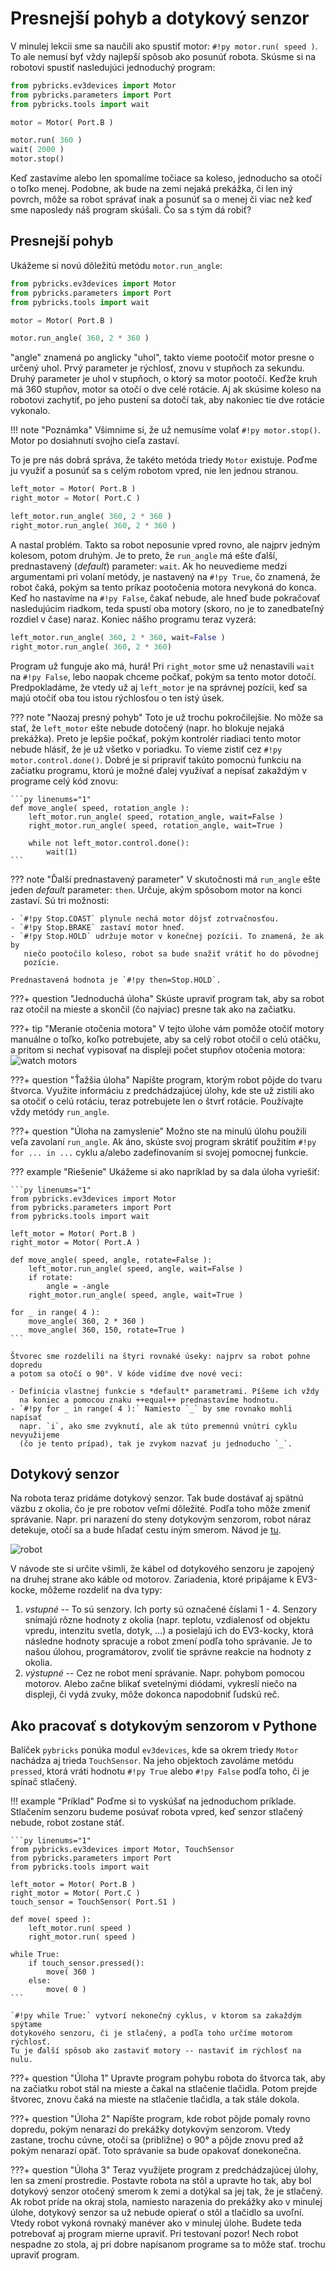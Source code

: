 # Presnejší pohyb a dotykový senzor

V minulej lekcii sme sa naučili ako spustiť motor: `#!py motor.run( speed )`.
To ale nemusí byť vždy najlepší spôsob ako posunúť robota. Skúsme si na robotovi
spustiť nasledujúci jednoduchý program:

```py linenums="1"
from pybricks.ev3devices import Motor
from pybricks.parameters import Port
from pybricks.tools import wait

motor = Motor( Port.B )

motor.run( 360 )
wait( 2000 )
motor.stop()
```

Keď zastavíme alebo len spomalíme točiace sa koleso, jednoducho sa otočí o toľko
menej. Podobne, ak bude na zemi nejaká prekážka, či len iný povrch, môže
sa robot správať inak a posunúť sa o menej či viac než keď sme naposledy náš
program skúšali. Čo sa s tým dá robiť?

## Presnejší pohyb

Ukážeme si novú dôležitú metódu `motor.run_angle`:

```py linenums="1"
from pybricks.ev3devices import Motor
from pybricks.parameters import Port
from pybricks.tools import wait

motor = Motor( Port.B )

motor.run_angle( 360, 2 * 360 )
```

"angle" znamená po anglicky "uhol", takto vieme pootočiť motor presne o určený
uhol. Prvý parameter je rýchlosť, znovu v stupňoch za sekundu. Druhý parameter
je uhol v stupňoch, o ktorý sa motor pootočí. Keďže kruh má 360 stupňov, motor
sa otočí o dve celé rotácie. Aj ak skúsime koleso na robotovi zachytiť, po jeho
pustení sa dotočí tak, aby nakoniec tie dve rotácie vykonalo.

!!! note "Poznámka"
    Všimnime si, že už nemusíme volať `#!py motor.stop()`. Motor po dosiahnutí
    svojho cieľa zastaví.

To je pre nás dobrá správa, že takéto metóda triedy `Motor` existuje. Poďme
ju využiť a posunúť sa s celým robotom vpred, nie len jednou stranou.

```py linenums="5"
left_motor = Motor( Port.B )
right_motor = Motor( Port.C )

left_motor.run_angle( 360, 2 * 360 )
right_motor.run_angle( 360, 2 * 360 )
```

A nastal problém. Takto sa robot neposunie vpred rovno, ale najprv jedným
kolesom, potom druhým. Je to preto, že `run_angle` má ešte ďalší, prednastavený
(*default*) parameter: `wait`. Ak ho neuvedieme medzi argumentami pri volaní
metódy, je nastavený na `#!py True`, čo znamená, že robot čaká, pokým sa tento
príkaz pootočenia motora nevykoná do konca. Keď ho nastavíme na `#!py False`,
čakať nebude, ale hneď bude pokračovať nasledujúcim riadkom, teda spustí oba
motory (skoro, no je to zanedbateľný rozdiel v čase) naraz. Koniec nášho
programu teraz vyzerá:

```py linenums="8"
left_motor.run_angle( 360, 2 * 360, wait=False )
right_motor.run_angle( 360, 2 * 360)
```

Program už funguje ako má, hurá! Pri `right_motor` sme už nenastavili `wait`
na `#!py False`, lebo naopak chceme počkať, pokým sa tento motor dotočí.
Predpokladáme, že vtedy už aj `left_motor` je na správnej pozícii, keď sa majú
otočiť oba tou istou rýchlosťou o ten istý úsek.

??? note "Naozaj presný pohyb"
    Toto je už trochu pokročilejšie. No môže sa stať, že `left_motor` ešte
    nebude dotočený (napr. ho blokuje nejaká prekážka). Preto je lepšie počkať,
    pokým kontrolér riadiaci tento motor nebude hlásiť, že je už všetko
    v poriadku. To vieme zistiť cez `#!py motor.control.done()`. Dobré je si
    pripraviť takúto pomocnú funkciu na začiatku programu, ktorú je možné ďalej
    využívať a nepísať zakaždým v programe celý kód znovu:

    ```py linenums="1"
    def move_angle( speed, rotation_angle ):
        left_motor.run_angle( speed, rotation_angle, wait=False )
        right_motor.run_angle( speed, rotation_angle, wait=True )

        while not left_motor.control.done():
            wait(1)
    ```

??? note "Ďalší prednastavený parameter"
    V skutočnosti má `run_angle` ešte jeden *default* parameter: `then`.
    Určuje, akým spôsobom motor na konci zastaví. Sú tri možnosti:

    - `#!py Stop.COAST` plynule nechá motor dôjsť zotrvačnosťou.
    - `#!py Stop.BRAKE` zastaví motor hneď.
    - `#!py Stop.HOLD` udržuje motor v konečnej pozícii. To znamená, že ak by
       niečo pootočilo koleso, robot sa bude snažiť vrátiť ho do pôvodnej
       pozície.

    Prednastavená hodnota je `#!py then=Stop.HOLD`.

???+ question "Jednoduchá úloha"
    Skúste upraviť program tak, aby sa robot raz otočil na mieste a skončil
    (čo najviac) presne tak ako na začiatku.

???+ tip "Meranie otočenia motora"
    V tejto úlohe vám pomôže otočiť motory manuálne o toľko, koľko
    potrebujete, aby sa celý robot otočil o celú otáčku, a pritom si nechať
    vypisovať na displeji počet stupňov otočenia motora:
    ![watch motors](img/L5_watch_motors.png)

???+ question "Ťažšia úloha"
    Napíšte program, ktorým robot pôjde do tvaru štvorca. Využite informáciu
    z predchádzajúcej úlohy, kde ste už zistili ako sa otočiť o celú rotáciu,
    teraz potrebujete len o štvrť rotácie. Používajte vždy metódy
    `run_angle`.

???+ question "Úloha na zamyslenie"
    Možno ste na minulú úlohu použili veľa zavolaní `run_angle`. Ak áno, skúste
    svoj program skrátiť použitím `#!py for ... in ...` cyklu a/alebo
    zadefinovaním si svojej pomocnej funkcie.

??? example "Riešenie"
    Ukážeme si ako napríklad by sa dala úloha vyriešiť:

    ```py linenums="1"
    from pybricks.ev3devices import Motor
    from pybricks.parameters import Port
    from pybricks.tools import wait

    left_motor = Motor( Port.B )
    right_motor = Motor( Port.A )

    def move_angle( speed, angle, rotate=False ):
        left_motor.run_angle( speed, angle, wait=False )
        if rotate:
            angle = -angle
        right_motor.run_angle( speed, angle, wait=True )

    for _ in range( 4 ):
        move_angle( 360, 2 * 360 )
        move_angle( 360, 150, rotate=True )
    ```

    Štvorec sme rozdelili na štyri rovnaké úseky: najprv sa robot pohne dopredu
    a potom sa otočí o 90°. V kóde vidíme dve nové veci:

    - Definícia vlastnej funkcie s *default* parametrami. Píšeme ich vždy
      na koniec a pomocou znaku ++equal++ prednastavíme hodnotu.
    - `#!py for _ in range( 4 ):` Namiesto `_` by sme rovnako mohli napísať
      napr. `i`, ako sme zvyknutí, ale ak túto premennú vnútri cyklu nevyužijeme
      (čo je tento prípad), tak je zvykom nazvať ju jednoducho `_`.

## Dotykový senzor

Na robota teraz pridáme dotykový senzor. Tak bude dostávať aj spätnú väzbu
z okolia, čo je pre robotov veľmi dôležité. Podľa toho môže zmeniť správanie.
Napr. pri narazení do steny dotykovým senzorom, robot náraz detekuje, otočí sa
a bude hľadať cestu iným smerom. Návod je [tu](https://education.lego.com/v3/assets/blt293eea581807678a/blt95682a19090a6923/5f8801e2ad20281d51fbc1cc/ev3-touch-sensor-driving-base.pdf).

![robot](img/L5_robot.png)

V návode ste si určite všimli, že kábel od dotykového senzoru je zapojený
na druhej strane ako káble od motorov. Zariadenia, ktoré pripájame
k EV3-kocke, môžeme rozdeliť na dva typy:

1. *vstupné* -- To sú senzory. Ich porty sú označené číslami 1 - 4. Senzory
   snímajú rôzne hodnoty z okolia (napr. teplotu, vzdialenosť od objektu vpredu,
   intenzitu svetla, dotyk, ...) a posielajú ich do EV3-kocky, ktorá následne
   hodnoty spracuje a robot zmení podľa toho správanie. Je to našou úlohou,
   programátorov, zvoliť tie správne reakcie na hodnoty z okolia.
2. *výstupné* -- Cez ne robot mení správanie. Napr. pohybom pomocou motorov.
   Alebo začne blikať svetelnými diódami, vykreslí niečo na displeji, či vydá
   zvuky, môže dokonca napodobniť ľudskú reč.

## Ako pracovať s dotykovým senzorom v Pythone

Balíček `pybricks` ponúka modul `ev3devices`, kde sa okrem triedy `Motor`
nachádza aj trieda `TouchSensor`. Na jeho objektoch zavoláme metódu `pressed`,
ktorá vráti hodnotu `#!py True` alebo `#!py False` podľa toho, či je spínač
stlačený.

!!! example "Príklad"
    Poďme si to vyskúšať na jednoduchom príklade. Stlačením senzoru budeme
    posúvať robota vpred, keď senzor stlačený nebude, robot zostane stáť.

    ```py linenums="1"
    from pybricks.ev3devices import Motor, TouchSensor
    from pybricks.parameters import Port
    from pybricks.tools import wait

    left_motor = Motor( Port.B )
    right_motor = Motor( Port.C )
    touch_sensor = TouchSensor( Port.S1 )

    def move( speed ):
        left_motor.run( speed )
        right_motor.run( speed )

    while True:
        if touch_sensor.pressed():
            move( 360 )
        else:
            move( 0 )
    ```

    `#!py while True:` vytvorí nekonečný cyklus, v ktorom sa zakaždým spýtame
    dotykového senzoru, či je stlačený, a podľa toho určíme motorom rýchlosť.
    Tu je ďalší spôsob ako zastaviť motory -- nastaviť im rýchlosť na nulu.

???+ question "Úloha 1"
    Upravte program pohybu robota do štvorca tak, aby na začiatku robot stál
    na mieste a čakal na stlačenie tlačidla. Potom prejde štvorec, znovu čaká
    na mieste na stlačenie tlačidla, a tak stále dokola.

???+ question "Úloha 2"
    Napíšte program, kde robot pôjde pomaly rovno dopredu, pokým nenarazí
    do prekážky dotykovým senzorom. Vtedy zastane, trochu cúvne, otočí sa
    (približne) o 90° a pôjde znovu pred až pokým nenarazí opäť. Toto správanie
    sa bude opakovať donekonečna.

???+ question "Úloha 3"
    Teraz využijete program z predchádzajúcej úlohy, len sa zmení prostredie.
    Postavte robota na stôl a upravte ho tak, aby bol dotykový senzor otočený
    smerom k zemi a dotýkal sa jej tak, že je stlačený. Ak robot príde na okraj
    stola, namiesto narazenia do prekážky ako v minulej úlohe, dotykový senzor
    sa už nebude opierať o stôl a tlačidlo sa uvoľní. Vtedy robot vykoná rovnaký
    manéver ako v minulej úlohe. Budete teda potrebovať aj program mierne
    upraviť. Pri testovaní pozor! Nech robot nespadne zo stola, aj pri dobre
    napísanom programe sa to môže stať.
    trochu upraviť program.

